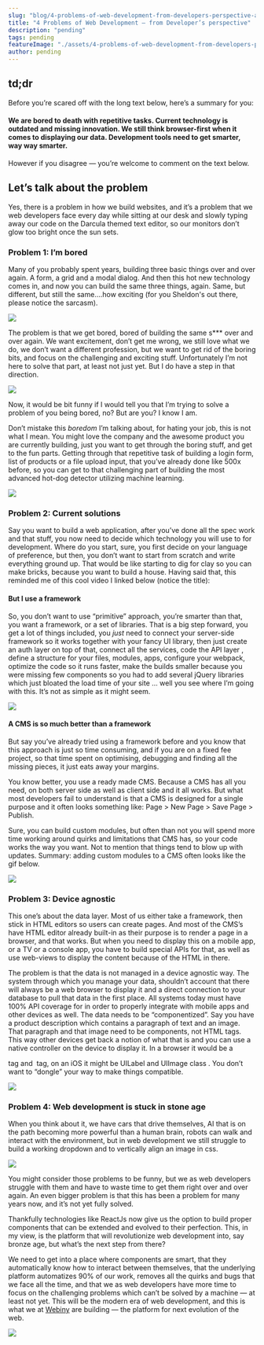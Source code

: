 ```yaml
---
slug: "blog/4-problems-of-web-development-from-developers-perspective-af7df512b32e"
title: "4 Problems of Web Development — from Developer’s perspective"
description: "pending"
tags: pending
featureImage: "./assets/4-problems-of-web-development-from-developers-perspective-af7df512b32e/max-2048-17g2IovkDmP05jCinPLVJlw.jpeg"
author: pending
---
```



## td;dr

Before you’re scared off with the long text below, here’s a summary for you:

#### We are bored to death with repetitive tasks. Current technology is outdated and missing innovation. We still think browser-first when it comes to displaying our data. Development tools need to get smarter, way way smarter.

However if you disagree — you’re welcome to comment on the text below.

## Let’s talk about the problem

Yes, there is a problem in how we build websites, and it’s a problem that we web developers face every day while sitting at our desk and slowly typing away our code on the Darcula themed text editor, so our monitors don’t glow too bright once the sun sets.

### Problem 1: I’m bored

Many of you probably spent years, building three basic things over and over again. A form, a grid and a modal dialog. And then this hot new technology comes in, and now you can build the same three things, again. Same, but different, but still the same….how exciting (for you Sheldon's out there, please notice the sarcasm).

![](./assets/4-problems-of-web-development-from-developers-perspective-af7df512b32e/max-3124-14luOcmV31e68HSGkxoXdMw.png)

The problem is that we get bored, bored of building the same s*** over and over again. We want excitement, don’t get me wrong, we still love what we do, we don’t want a different profession, but we want to get rid of the boring bits, and focus on the challenging and exciting stuff. Unfortunately I’m not here to solve that part, at least not just yet. But I do have a step in that direction.

![](./assets/4-problems-of-web-development-from-developers-perspective-af7df512b32e/max-1000-1D5erLRvA-QM4b41aWD7oAg.gif)

Now, it would be bit funny if I would tell you that I’m trying to solve a problem of you being bored, no? But are you? I know I am.

Don’t mistake this *boredom* I’m talking about, for hating your job, this is not what I mean. You might love the company and the awesome product you are currently building, just you want to get through the boring stuff, and get to the fun parts. Getting through that repetitive task of building a login form, list of products or a file upload input, that you’ve already done like 500x before, so you can get to that challenging part of building the most advanced hot-dog detector utilizing machine learning.

![](./assets/4-problems-of-web-development-from-developers-perspective-af7df512b32e/max-1900-1_SNYCJqp0vxYC6tDlanb5Q.png)

### Problem 2: Current solutions

Say you want to build a web application, after you’ve done all the spec work and that stuff, you now need to decide which technology you will use to for development. Where do you start, sure, you first decide on your language of preference, but then, you don’t want to start from scratch and write everything ground up. That would be like starting to dig for clay so you can make bricks, because you want to build a house. Having said that, this reminded me of this cool video I linked below (notice the title):

#### But I use a framework

So, you don’t want to use “primitive” approach, you’re smarter than that, you want a framework, or a set of libraries. That is a big step forward, you get a lot of things included, you *just* need to connect your server-side framework so it works together with your fancy UI library, then just create an auth layer on top of that, connect all the services, code the API layer , define a structure for your files, modules, apps, configure your webpack, optimize the code so it runs faster, make the builds smaller because you were missing few components so you had to add several jQuery libraries which just bloated the load time of your site … well you see where I’m going with this. It’s not as simple as it might seem.

![](./assets/4-problems-of-web-development-from-developers-perspective-af7df512b32e/max-1200-1wY8Q6NEMmkQc0htXz3PEUA.gif)

#### A CMS is so much better than a framework

But say you’ve already tried using a framework before and you know that this approach is just so time consuming, and if you are on a fixed fee project, so that time spent on optimising, debugging and finding all the missing pieces, it just eats away your margins.

You know better, you use a ready made CMS. Because a CMS has all you need, on both server side as well as client side and it all works. But what most developers fail to understand is that a CMS is designed for a single purpose and it often looks something like: Page > New Page > Save Page > Publish.

Sure, you can build custom modules, but often than not you will spend more time working around quirks and limitations that CMS has, so your code works the way you want. Not to mention that things tend to blow up with updates. Summary: adding custom modules to a CMS often looks like the gif below.

![](./assets/4-problems-of-web-development-from-developers-perspective-af7df512b32e/max-726-1kgT8ageSnHbPhfBlqTSfEg.gif)

### Problem 3: Device agnostic

This one’s about the data layer. Most of us either take a framework, then stick in HTML editors so users can create pages. And most of the CMS’s have HTML editor already built-in as their purpose is to render a page in a browser, and that works. But when you need to display this on a mobile app, or a TV or a console app, you have to build special APIs for that, as well as use web-views to display the content because of the HTML in there.

The problem is that the data is not managed in a device agnostic way. The system through which you manage your data, shouldn’t account that there will always be a web browser to display it and a direct connection to your database to pull that data in the first place. All systems today must have 100% API coverage for in order to properly integrate with mobile apps and other devices as well. The data needs to be “componentized”. Say you have a product description which contains a paragraph of text and an image. That paragraph and that image need to be components, not HTML tags. This way other devices get back a notion of what that is and you can use a native controller on the device to display it. In a browser it would be a <p> tag and <img> tag, on an iOS it might be UILabel and UIImage class . You don’t want to “dongle” your way to make things compatible.

![](./assets/4-problems-of-web-development-from-developers-perspective-af7df512b32e/max-1200-1rWK2YoedB8SO2QITR2z_uw.png)

### Problem 4: Web development is stuck in stone age

When you think about it, we have cars that drive themselves, AI that is on the path becoming more powerful than a human brain, robots can walk and interact with the environment, but in web development we still struggle to build a working dropdown and to vertically align an image in css.

![](./assets/4-problems-of-web-development-from-developers-perspective-af7df512b32e/max-2560-1lsgPEfmwj2wkn3y73cYtpQ.jpeg)

You might consider those problems to be funny, but we as web developers struggle with them and have to waste time to get them right over and over again. An even bigger problem is that this has been a problem for many years now, and it’s not yet fully solved.

Thankfully technologies like ReactJs now give us the option to build proper components that can be extended and evolved to their perfection. This, in my view, is the platform that will revolutionize web development into, say bronze age, but what’s the next step from there?

We need to get into a place where components are smart, that they automatically know how to interact between themselves, that the underlying platform automatizes 90% of our work, removes all the quirks and bugs that we face all the time, and that we as web developers have more time to focus on the challenging problems which can’t be solved by a machine — at least not yet. This will be the modern era of web development, and this is what we at [Webiny](https://www.webiny.com/) are building — the platform for next evolution of the web.

![](./assets/4-problems-of-web-development-from-developers-perspective-af7df512b32e/max-1000-1UiTdvOEuheCps2_ACFcHtg.gif)